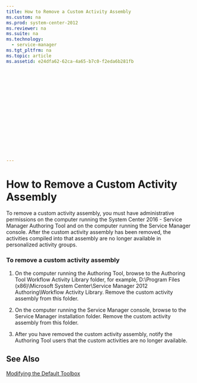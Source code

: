 ```yaml
---
title: How to Remove a Custom Activity Assembly
ms.custom: na
ms.prod: system-center-2012
ms.reviewer: na
ms.suite: na
ms.technology: 
  - service-manager
ms.tgt_pltfrm: na
ms.topic: article
ms.assetid: e24dfa62-62ca-4a65-b7c0-f2eda6b281fb


















---
```

# How to Remove a Custom Activity Assembly
To remove a custom activity assembly, you must have administrative permissions on the computer running the System Center 2016 - Service Manager Authoring Tool and on the computer running the Service Manager console. After the custom activity assembly has been removed, the activities compiled into that assembly are no longer available in personalized activity groups.  
  
### To remove a custom activity assembly  
  
1.  On the computer running the Authoring Tool, browse to the Authoring Tool Workflow Activity Library folder, for example, D:\\Program Files \(x86\)\\Microsoft System Center\\Service Manager 2012 Authoring\\Workflow Activity Library. Remove the custom activity assembly from this folder.  
  
2.  On the computer running the Service Manager console, browse to the Service Manager installation folder. Remove the custom activity assembly from this folder.  
  
3.  After you have removed the custom activity assembly, notify the Authoring Tool users that the custom activities are no longer available.  
  
## See Also  
 [Modifying the Default Toolbox](../../../sm/manage/author/Modifying-the-Default-Toolbox.md)

